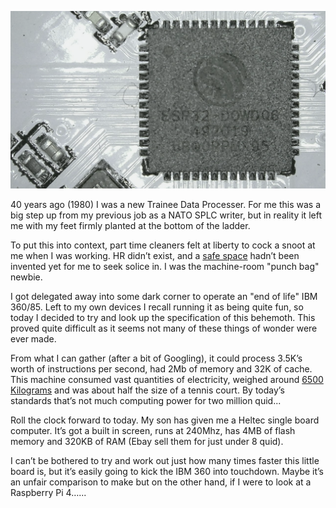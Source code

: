 ![](/pictures/esp32.png "They all look a bit grubby when you zoom in")

40 years ago  (1980) I was a new Trainee Data Processer. For me this was a big step up from my previous job as a NATO SPLC writer, but in reality it  left me with my feet firmly planted at the bottom of the ladder.  

To put this into context, part time cleaners felt at liberty to cock a snoot 
at me when I was working. HR didn’t exist, and a [safe space](https://en.wikipedia.org/wiki/Safe_space "A domicile for Snow Flakes") hadn’t been invented  yet for me to seek solice in.  I was the machine-room "punch bag" newbie.

I got delegated away  into some dark corner to operate an "end of life" IBM 360/85. Left to my own devices I recall running it as being quite fun, so today I decided to try and look up the specification of this behemoth. This proved quite difficult as it seems not many of these things of wonder were ever made. 

From what I can gather (after a bit of Googling), it could process 3.5K’s worth of instructions per second, had 2Mb of memory and 32K of cache.  This machine consumed vast quantities of electricity, weighed around [6500 Kilograms](https://thewebsiteofeverything.com/animals/mammals/adult-weight.html "The weight of one Northern bottlenose whale and certainly heavier than an African elephant") and was about half the size of a tennis court. By today’s standards that’s not much computing power for two million quid...

Roll the clock forward to today. My son has given me a Heltec single board computer. It’s got a built in screen, runs at 240Mhz, 
has 4MB of flash memory and 320KB of RAM (Ebay sell them for  just under 8 quid). 

I can’t be bothered to try and work out just how many times faster this little board is,  but it’s easily going to kick the IBM 360 into touchdown.  Maybe it’s an unfair comparison to make but on the other hand, if I were to look at a Raspberry Pi 4…...
